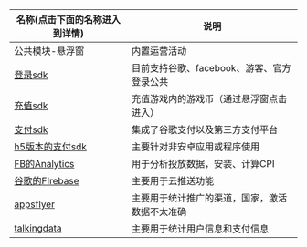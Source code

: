 | 名称(点击下面的名称进入到详情)    | 说明                                           |
| --------------------------------- | ---------------------------------------------- |
| 公共模块-悬浮窗                   | 内置运营活动                                   |
| [登录sdk](/haiyou_login)          | 目前支持谷歌、facebook、游客、官方登录公共     |
| [充值sdk](/haiyou_topup)          | 充值游戏内的游戏币（通过悬浮窗点击进入）       |
| [支付sdk](/haiyou_pay)            | 集成了谷歌支付以及第三方支付平台               |
| [h5版本的支付sdk](/haiyou_pay_h5) | 主要针对非安卓应用或程序使用                   |
| [FB的Analytics](/analytics)       | 用于分析投放数据，安装、计算CPI                |
| [谷歌的FIrebase](/firebase)       | 主要用于云推送功能                             |
| [appsflyer](/appsfly)             | 主要用于统计推广的渠道，国家，激活数据不太准确 |
| [talkingdata](talkingdata)        | 主要用于统计用户信息和支付信息                 |
